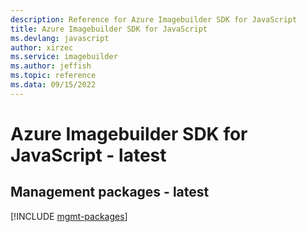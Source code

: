 ```yaml
---
description: Reference for Azure Imagebuilder SDK for JavaScript
title: Azure Imagebuilder SDK for JavaScript
ms.devlang: javascript
author: xirzec
ms.service: imagebuilder
ms.author: jeffish
ms.topic: reference
ms.data: 09/15/2022
---
```

# Azure Imagebuilder SDK for JavaScript - latest

## Management packages - latest
[!INCLUDE [mgmt-packages](imagebuilder-mgmt-index.md)]